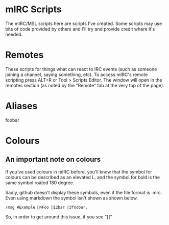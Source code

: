 mIRC Scripts
============
The mIRC/MSL scripts here are scripts I've created. Some scripts may use bits of code provided by others and I'll try and provide credit where it's needed.

# Remotes
These scripts for things what can react to IRC events (such as someone joining a channel, saying something, etc). To access mIRC's remote scripting press ALT+R or Tool > Scripts Editor. The window will open in the remotes section (as noted by the "Remote" tab at the very top of the page).

# Aliases
foobar

# Colours

## An important note on colours

If you've used colours in mIRC before, you'll know that the symbol for colours can be described as an elevated L, and the symbol for bold is the same symbol roated 180 degree.

Sadly, github doesn't display these symbols, even if the file format is .mrc. Even using markdown the symbol isn't shown as shown below.

    /msg #Example 4Foo 12bar 3foobar.
    
So, in order to get around this issue, if you see "[]" 
